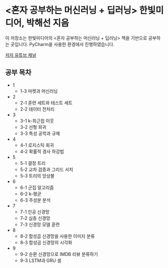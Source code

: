 # <혼자 공부하는 머신러닝 + 딥러닝> 한빛미디어, 박해선 지음
이 저장소는 한빛미디어의 <혼자 공부하는 머신러닝 + 딥러닝> 책을 기반으로 공부하는 곳입니다.
PyCharm을 사용한 환경에서 진행하였습니다.

[저자 유튜브 채널](https://www.youtube.com/c/HaesunPark_ML/)
## 공부 목차
- 1
    - 1-3 마켓과 머신러닝
- 2
    - 2-1 훈련 세트와 테스트 세트
    - 2-2 데이터 전처리
- 3
    - 3-1 k-최근접 이웃
    - 3-2 선형 회귀 
    - 3-3 특성 공학과 규제
- 4
    - 4-1 로지스틱 회귀
    - 4-2 확률적 경사 하강법
- 5
    - 5-1 결정 트리
    - 5-2 교차 검증과 그리드 서치
    - 5-3 트리의 앙상블
- 6
    - 6-1 군집 알고리즘
    - 6-2 k-평균
    - 6-3 주성분 분석
- 7
    - 7-1 인공 신경망
    - 7-2 심층 신경망
    - 7-3 신경망 모델 훈련
- 8
    - 8-2 합성곱 신경망을 사용한 이미지 분류
    - 8-3 합성곱 신경망의 시각화
- 9
    - 9-2 순환 신경망으로 IMDB 리뷰 분류하기
    - 9-3 LSTM과 GRU 셀
